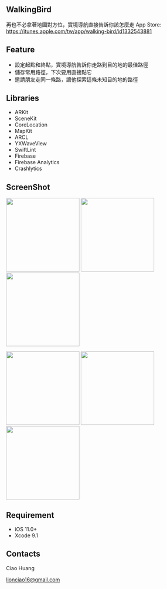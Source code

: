 ## WalkingBird
再也不必拿著地圖對方位，實境導航直接告訴你該怎麼走
App Store: <https://itunes.apple.com/tw/app/walking-bird/id1332543881>

## Feature
* 設定起點和終點，實境導航告訴你走路到目的地的最佳路徑
* 儲存常用路徑，下次要用直接點它
* 邀請朋友走同一條路，讓他探索這條未知目的地的路徑


## Libraries
* ARKit
* SceneKit
* CoreLocation
* MapKit
* ARCL
* YXWaveView
* SwiftLint
* Firebase
* Firebase Analytics
* Crashlytics


## ScreenShot
<img src="https://github.com/riverciao/FollowMe/blob/feature/UI/Screenshot/1.PNG" width="200">  <img src="https://github.com/riverciao/FollowMe/blob/feature/UI/Screenshot/2.PNG" width="200">  <img src="https://github.com/riverciao/FollowMe/blob/feature/UI/Screenshot/3.PNG" width="200">


<img src="https://github.com/riverciao/FollowMe/blob/feature/UI/Screenshot/4.PNG" width="200">  <img src="https://github.com/riverciao/FollowMe/blob/feature/UI/Screenshot/5.PNG" width="200">  <img src="https://github.com/riverciao/FollowMe/blob/feature/UI/Screenshot/6.PNG" width="200">


## Requirement
* iOS 11.0+
* Xcode 9.1


## Contacts
Ciao Huang

<lionciao16@gmail.com>
